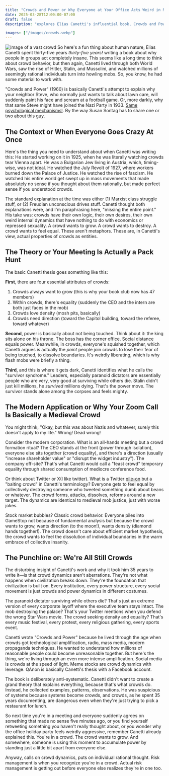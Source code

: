 ```yaml
---
title: "Crowds and Power or Why Everyone at Your Office Acts Weird in Meetings"
date: 2025-03-28T12:00:00-07:00
draft: false
description: "explores Elias Canetti's influential book, Crowds and Power, to explain the peculiar dynamics of group behavior. It breaks down Canetti's theories on why individuals act differently in crowds and applies these insights to modern scenarios, from office meetings and social media mobs to stock market bubbles, revealing the hidden forces that shape our collective actions"

images: ["/images/crowds.webp"]
---
```


![image of a vast crowd](/images/crowds.webp "crowds")
So here's a fun thing about human nature, Elias Canetti spent thirty-five years _thirty-five years!_ writing a book about why people in groups act completely insane. This seems like a long time to think about crowd behavior, but then again, Canetti lived through both World Wars, saw the rise of Hitler, Stalin, and Mussolini, and watched millions of seemingly rational individuals turn into howling mobs. So, you know, he had some material to work with.

"Crowds and Power" (1960) is basically Canetti's attempt to explain why your neighbor Steve, who normally just wants to talk about lawn care, will suddenly paint his face and scream at a football game. Or, more darkly, why that same Steve might have joined the Nazi Party in 1933. [Same psychological mechanisms!](https://en.wikipedia.org/wiki/The_Crowd:_A_Study_of_the_Popular_Mind). By the way Susan Sontag has to share one or two about this [guy](https://www.nybooks.com/articles/1980/09/25/mind-as-passion/).

## The Context or When Everyone Goes Crazy At Once

Here's the thing you need to understand about when Canetti was writing this: He started working on it in 1925, when he was literally watching crowds tear Vienna apart. He was a Bulgarian Jew living in Austria, which, timing-wise, was not ideal. He watched the July Revolt of 1927, where workers burned down the Palace of Justice. He watched the rise of fascism. He watched his entire world get swept up in mass movements that made absolutely no sense if you thought about them rationally, but made perfect sense if you understood crowds.

The standard explanation at the time was either (1) Marxist class struggle stuff, or (2) Freudian unconscious drives stuff. Canetti thought both explanations were, and I'm paraphrasing here, "missing the entire point." His take was: crowds have their own logic, their own desires, their own weird internal dynamics that have nothing to do with economics or repressed sexuality. A crowd wants to grow. A crowd wants to destroy. A crowd wants to feel equal. These aren't metaphors. These are, in Canetti's view, actual properties of crowds as entities.

## The Theory or Your Meeting Is Actually a Pack Hunt

The basic Canetti thesis goes something like this:

**First**, there are four essential attributes of crowds:

1. Crowds always want to grow (this is why your book club now has 47 members)
2. Within crowds, there's equality (suddenly the CEO and the intern are both just faces in the mob)
3. Crowds love density (mosh pits, basically)
4. Crowds need direction (toward the Capitol building, toward the referee, toward whatever)

**Second**, power is basically about not being touched. Think about it: the king sits alone on his throne. The boss has the corner office. Social distance equals power. Meanwhile, in crowds, everyone's squished together, which Canetti argues is actually the _point_ people join crowds to lose their fear of being touched, to dissolve boundaries. It's weirdly liberating, which is why flash mobs were briefly a thing.

**Third**, and this is where it gets dark, Canetti identifies what he calls the "survivor syndrome." Leaders, especially paranoid dictators are essentially people who are very, very good at surviving while others die. Stalin didn't just kill millions, he _survived_ millions dying. That's the power move. The survivor stands alone among the corpses and feels mighty.

## The Modern Application or Why Your Zoom Call Is Basically a Medieval Crowd

You might think, "Okay, but this was about Nazis and whatever, surely this doesn't apply to my life." Wrong! Dead wrong!

Consider the modern corporation. What is an all-hands meeting but a crowd formation ritual? The CEO stands at the front (power through isolation), everyone else sits together (crowd equality), and there's a direction (usually "increase shareholder value" or "disrupt the widget industry"). The company off-site? That's what Canetti would call a "feast crowd" temporary equality through shared consumption of mediocre conference food.

Or think about Twitter or X(I like twitter). What is a Twitter [pile-on](https://www.theatlantic.com/magazine/archive/2022/05/social-media-democracy-trust-babel/629369/) but a "baiting crowd" in Canetti's terminology? Everyone gets to feel equal by collectively destroying someone who tweeted something dumb about beans or whatever. The crowd forms, attacks, dissolves, reforms around a new target. The dynamics are identical to medieval mob justice, just with worse jokes.

Stock market bubbles? Classic crowd behavior. Everyone piles into GameStop not because of fundamental analysis but because the crowd wants to grow, wants direction (to the moon!), wants density (diamond hands together!). The crowd doesn't care about efficient market hypothesis, the crowd wants to feel the dissolution of individual boundaries in the warm embrace of collective insanity.

## The Punchline or: We're All Still Crowds

The disturbing insight of Canetti's work and why it took him 35 years to write it—is that crowd dynamics aren't aberrations. They're not what happens when civilization breaks down. They're the foundation that civilization is built on. Every institution, every power structure, every social movement is just crowds and power dynamics in different costumes.

The paranoid dictator surviving while others die? That's just an extreme version of every corporate layoff where the executive team stays intact. The mob destroying the palace? That's your Twitter mentions when you defend the wrong Star Wars movie. The crowd seeking density and equality? That's every music festival, every protest, every religious gathering, every sports event.

Canetti wrote "Crowds and Power" because he lived through the age when crowds got technological amplification, radio, mass media, modern propaganda techniques. He wanted to understand how millions of reasonable people could become unreasonable together. But here's the thing, we're living through an even more intense amplification. Social media is crowds at the speed of light. Meme stocks are crowd dynamics with leverage. QAnon is basically Canetti's thesis with a Facebook account.

The book is deliberately anti-systematic. Canetti didn't want to create a grand theory that explains everything, because that's what crowds do. Instead, he collected examples, patterns, observations. He was suspicious of systems because systems become crowds, and crowds, as he spent 35 years documenting, are dangerous even when they're just trying to pick a restaurant for lunch.

So next time you're in a meeting and everyone suddenly agrees on something that made no sense five minutes ago, or you find yourself retweeting something you haven't really thought about, or you wonder why the office holiday party feels weirdly aggressive, remember Canetti already explained this. You're in a crowd. The crowd wants to grow. And somewhere, someone is using this moment to accumulate power by standing just a little bit apart from everyone else.

Anyway, calls on crowd dynamics, puts on individual rational thought. Risk management is when you recognize you're in a crowd. Actual risk management is getting out before everyone else realizes they're in one too.
